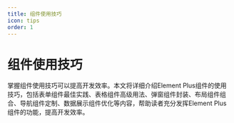 ```yaml
---
title: 组件使用技巧
icon: tips
order: 1
---
```


# 组件使用技巧

掌握组件使用技巧可以提高开发效率。本文将详细介绍Element Plus组件的使用技巧，包括表单组件最佳实践、表格组件高级用法、弹窗组件封装、布局组件组合、导航组件定制、数据展示组件优化等内容，帮助读者充分发挥Element Plus组件的功能，提高开发效率。
